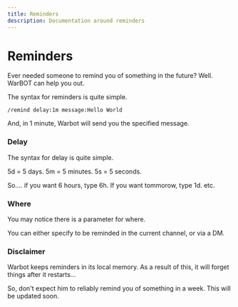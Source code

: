 ```yaml
---
title: Reminders
description: Documentation around reminders
---
```


# Reminders

Ever needed someone to remind you of something in the future? Well. WarBOT can help you out.

The syntax for reminders is quite simple.

`/remind delay:1m message:Hello World`

And, in 1 minute, Warbot will send you the specified message.

### Delay

The syntax for delay is quite simple.

5d = 5 days.
5m = 5 minutes.
5s = 5 seconds.

So.... if you want 6 hours, type 6h. If you want tommorow, type 1d. etc.

### Where

You may notice there is a parameter for where.

You can either specify to be reminded in the current channel, or via a DM.


### Disclaimer

Warbot keeps reminders in its local memory. As a result of this, it will forget things after it restarts... 

So, don't expect him to reliably remind you of something in a week. This will be updated soon.
